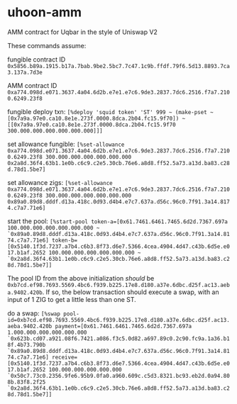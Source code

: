 # uhoon-amm
AMM contract for Uqbar in the style of Uniswap V2

These commands assume:

fungible contract ID `0x5856.b89a.1915.b17a.7bab.9be2.5bc7.7c47.1c9b.ffdf.79f6.5d13.8893.7ca3.137a.7d3e`

AMM contract ID `0xa774.098d.e071.3637.4a04.6d2b.e7e1.e7c6.9de3.2837.7dc6.2516.f7a7.2100.6249.23f8`

fungible deploy txn:
```[%deploy 'squid token' 'ST' 999 ~ (make-pset ~[0x7a9a.97e0.ca10.8e1e.273f.0000.8dca.2b04.fc15.9f70]) ~[[0x7a9a.97e0.ca10.8e1e.273f.0000.8dca.2b04.fc15.9f70 300.000.000.000.000.000.000]]]```

set allowance fungible:
```[%set-allowance 0xa774.098d.e071.3637.4a04.6d2b.e7e1.e7c6.9de3.2837.7dc6.2516.f7a7.2100.6249.23f8 300.000.000.000.000.000.000 0x2a8d.36f4.63b1.1e0b.c6c9.c2e5.30cb.76e6.a8d8.ff52.5a73.a13d.ba83.c28d.78d1.5be7]```

set allowance zigs:
```[%set-allowance 0xa774.098d.e071.3637.4a04.6d2b.e7e1.e7c6.9de3.2837.7dc6.2516.f7a7.2100.6249.23f8 300.000.000.000.000.000.000 0x89a0.89d8.dddf.d13a.418c.0d93.d4b4.e7c7.637a.d56c.96c0.7f91.3a14.8174.c7a7.71e6]```

start the pool:
```[%start-pool token-a=[0x61.7461.6461.7465.6d2d.7367.697a 100.000.000.000.000.000.000 ~ `0x89a0.89d8.dddf.d13a.418c.0d93.d4b4.e7c7.637a.d56c.96c0.7f91.3a14.8174.c7a7.71e6] token-b=[0x5140.1f3d.7237.a7b4.c6b3.8f73.d6e7.5366.4cea.4904.4d47.c43b.6d5e.e017.b1af.2652 100.000.000.000.000.000.000 ~ `0x2a8d.36f4.63b1.1e0b.c6c9.c2e5.30cb.76e6.a8d8.ff52.5a73.a13d.ba83.c28d.78d1.5be7]]```

The pool ID from the above initialization *should* be `0xb7cd.ef98.7693.5569.4bc6.f939.b225.17e8.d180.a37e.6dbc.d25f.ac13.aeba.9402.420b`. If so, the below transaction should execute a swap, with an input of 1 ZIG to get a little less than one ST.

do a swap:
```[%swap pool-id=0xb7cd.ef98.7693.5569.4bc6.f939.b225.17e8.d180.a37e.6dbc.d25f.ac13.aeba.9402.420b payment=[0x61.7461.6461.7465.6d2d.7367.697a 1.000.000.000.000.000.000 `0x623b.cd07.a921.08f6.7421.a086.f3c5.0d82.a697.89c0.2c90.fc9a.1a36.b18f.4b73.790b `0x89a0.89d8.dddf.d13a.418c.0d93.d4b4.e7c7.637a.d56c.96c0.7f91.3a14.8174.c7a7.71e6] receive=[0x5140.1f3d.7237.a7b4.c6b3.8f73.d6e7.5366.4cea.4904.4d47.c43b.6d5e.e017.b1af.2652 100.000.000.000.000.000 `0x50c7.73c0.2356.9fe6.95b9.0fa0.a960.609c.c5d3.8321.bc93.eb2d.0a94.808b.83f8.2f25 `0x2a8d.36f4.63b1.1e0b.c6c9.c2e5.30cb.76e6.a8d8.ff52.5a73.a13d.ba83.c28d.78d1.5be7]]```